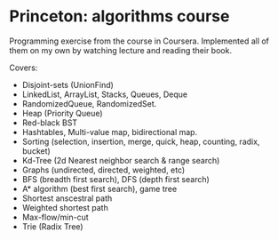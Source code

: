 # Princeton: algorithms course

Programming exercise from the course in Coursera. Implemented all of them on my own by watching lecture and reading their book.

Covers:
* Disjoint-sets (UnionFind)
* LinkedList, ArrayList, Stacks, Queues, Deque
* RandomizedQueue, RandomizedSet.
* Heap (Priority Queue)
* Red-black BST
* Hashtables, Multi-value map, bidirectional map.
* Sorting (selection, insertion, merge, quick, heap, counting, radix, bucket)
* Kd-Tree (2d Nearest neighbor search & range search)
* Graphs (undirected, directed, weighted, etc)
* BFS (breadth first search), DFS (depth first search)
* A* algorithm (best first search), game tree
* Shortest anscestral path
* Weighted shortest path
* Max-flow/min-cut
* Trie (Radix Tree)
